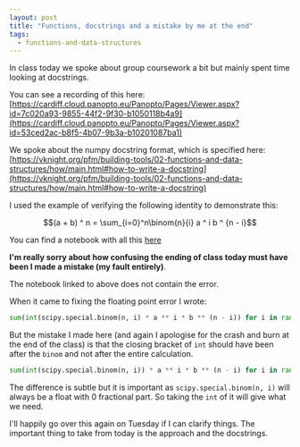 ```yaml
---
layout: post
title: "Functions, docstrings and a mistake by me at the end"
tags:
  - functions-and-data-structures
---
```


In class today we spoke about group coursework a bit but mainly spent time
looking at docstrings.

You can see a recording of this here: [https://cardiff.cloud.panopto.eu/Panopto/Pages/Viewer.aspx?id=7c020a93-9855-44f2-9f30-b1050118b4a9](https://cardiff.cloud.panopto.eu/Panopto/Pages/Viewer.aspx?id=53ced2ac-b8f5-4b07-9b3a-b10201087ba1)

We spoke about the numpy docstring format, which is specified here: [https://vknight.org/pfm/building-tools/02-functions-and-data-structures/how/main.html#how-to-write-a-docstring](https://vknight.org/pfm/building-tools/02-functions-and-data-structures/how/main.html#how-to-write-a-docstring)

I used the example of verifying the following identity to demonstrate this:

$$(a + b) ^ n = \sum_{i=0}^n\binom{n}{i} a ^ i b ^ {n - i}$$

You can find a notebook with all this [here]({{site.baseurl}}/assets/nbs/2023-2024/functions-and-data-structures.ipynb)

**I'm really sorry about how confusing the ending of class today must have been
I made a mistake (my fault entirely)**.

The notebook linked to above does not contain the error.

When it came to fixing the floating point error I wrote:

```python
sum(int(scipy.special.binom(n, i) * a ** i * b ** (n - i)) for i in range(n + 1))
```

But the mistake I made here (and again I apologise for the crash and burn at the
end of the class) is that the closing bracket of `int` should have been after
the `binom` and not after the entire calculation.

```python
sum(int(scipy.special.binom(n, i)) * a ** i * b ** (n - i) for i in range(n + 1))
```

The difference is subtle but it is important as `scipy.special.binom(n, i)`
will always be a float with 0 fractional part. So taking the `int` of it will
give what we need.

I'll happily go over this again on Tuesday if I can clarify things. The
important thing to take from today is the approach and the docstrings.
